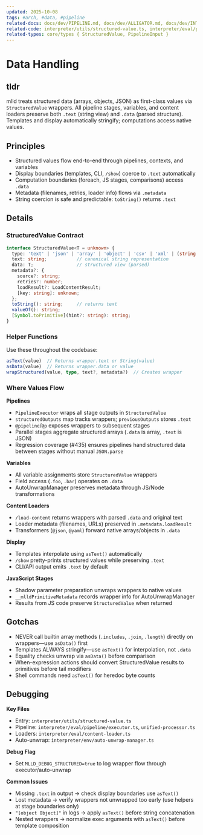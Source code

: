 ```yaml
---
updated: 2025-10-08
tags: #arch, #data, #pipeline
related-docs: docs/dev/PIPELINE.md, docs/dev/ALLIGATOR.md, docs/dev/INTERPRETER.md
related-code: interpreter/utils/structured-value.ts, interpreter/eval/pipeline/*.ts
related-types: core/types { StructuredValue, PipelineInput }
---
```


# Data Handling

## tldr

mlld treats structured data (arrays, objects, JSON) as first-class values via `StructuredValue` wrappers. All pipeline stages, variables, and content loaders preserve both `.text` (string view) and `.data` (parsed structure). Templates and display automatically stringify; computations access native values.

## Principles

- Structured values flow end-to-end through pipelines, contexts, and variables
- Display boundaries (templates, CLI, `/show`) coerce to `.text` automatically
- Computation boundaries (foreach, JS stages, comparisons) access `.data`
- Metadata (filenames, retries, loader info) flows via `.metadata`
- String coercion is safe and predictable: `toString()` returns `.text`

## Details

### StructuredValue Contract

```typescript
interface StructuredValue<T = unknown> {
  type: 'text' | 'json' | 'array' | 'object' | 'csv' | 'xml' | (string & {});
  text: string;           // canonical string representation
  data: T;                // structured view (parsed)
  metadata?: {
    source?: string;
    retries?: number;
    loadResult?: LoadContentResult;
    [key: string]: unknown;
  };
  toString(): string;     // returns text
  valueOf(): string;
  [Symbol.toPrimitive](hint?: string): string;
}
```

### Helper Functions

Use these throughout the codebase:

```typescript
asText(value)  // Returns wrapper.text or String(value)
asData(value)  // Returns wrapper.data or value
wrapStructured(value, type, text?, metadata?)  // Creates wrapper
```

### Where Values Flow

**Pipelines**
- `PipelineExecutor` wraps all stage outputs in `StructuredValue`
- `structuredOutputs` map tracks wrappers; `previousOutputs` stores `.text`
- `@pipeline`/`@p` exposes wrappers to subsequent stages
- Parallel stages aggregate structured arrays (`.data` is array, `.text` is JSON)
- Regression coverage (#435) ensures pipelines hand structured data between stages without manual `JSON.parse`

**Variables**
- All variable assignments store `StructuredValue` wrappers
- Field access (`.foo`, `.bar`) operates on `.data`
- AutoUnwrapManager preserves metadata through JS/Node transformations

**Content Loaders**
- `/load-content` returns wrappers with parsed `.data` and original text
- Loader metadata (filenames, URLs) preserved in `.metadata.loadResult`
- Transformers (`@json`, `@yaml`) forward native arrays/objects in `.data`

**Display**
- Templates interpolate using `asText()` automatically
- `/show` pretty-prints structured values while preserving `.text`
- CLI/API output emits `.text` by default

**JavaScript Stages**
- Shadow parameter preparation unwraps wrappers to native values
- `__mlldPrimitiveMetadata` records wrapper info for AutoUnwrapManager
- Results from JS code preserve `StructuredValue` when returned

## Gotchas

- NEVER call builtin array methods (`.includes`, `.join`, `.length`) directly on wrappers—use `asData()` first
- Templates ALWAYS stringify—use `asText()` for interpolation, not `.data`
- Equality checks unwrap via `asData()` before comparison
- When-expression actions should convert StructuredValue results to primitives before tail modifiers
- Shell commands need `asText()` for heredoc byte counts

## Debugging

**Key Files**
- Entry: `interpreter/utils/structured-value.ts`
- Pipeline: `interpreter/eval/pipeline/executor.ts`, `unified-processor.ts`
- Loaders: `interpreter/eval/content-loader.ts`
- Auto-unwrap: `interpreter/env/auto-unwrap-manager.ts`

**Debug Flag**
- Set `MLLD_DEBUG_STRUCTURED=true` to log wrapper flow through executor/auto-unwrap

**Common Issues**
- Missing `.text` in output → check display boundaries use `asText()`
- Lost metadata → verify wrappers not unwrapped too early (use helpers at stage boundaries only)
- `"[object Object]"` in logs → apply `asText()` before string concatenation
- Nested wrappers → normalize exec arguments with `asText()` before template composition
